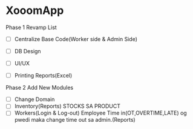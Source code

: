 # XooomApp


Phase 1
Revamp List

- [ ] Centralize Base Code(Worker side & Admin Side)

- [ ] DB Design

- [ ] UI/UX

- [ ] Printing Reports(Excel)


Phase 2
Add New Modules
-[ ] Change Domain
-[ ] Inventory(Reports) STOCKS SA PRODUCT
-[ ] Workers(Login & Log-out) Employee Time in(OT,OVERTIME,LATE) og pwedi maka change time out sa admin.(Reports)
